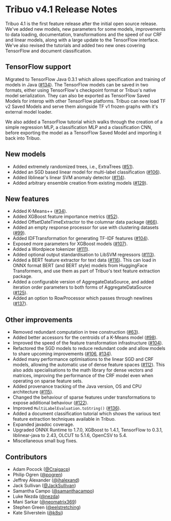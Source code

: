 # Tribuo v4.1 Release Notes

Tribuo 4.1 is the first feature release after the initial open source release.
We've added new models, new parameters for some models, improvements to data
loading, documentation, transformations and the speed of our CRF and linear
models, along with a large update to the TensorFlow interface. We've also
revised the tutorials and added two new ones covering TensorFlow and document
classification.

## TensorFlow support

Migrated to TensorFlow Java 0.3.1 which allows specification and training of
models in Java ([#134](https://github.com/oracle/tribuo/pull/134)).  The
TensorFlow models can be saved in two formats, either using TensorFlow's
checkpoint format or Tribuo's native model serialization. They can also be
exported as TensorFlow Saved Models for interop with other TensorFlow
platforms. Tribuo can now load TF v2 Saved Models and serve them alongside TF
v1 frozen graphs with it's external model loader.

We also added a TensorFlow tutorial which walks through the creation of a
simple regression MLP, a classification MLP and a classification CNN, before
exporting the model as a TensorFlow Saved Model and importing it back into
Tribuo.

## New models

- Added extremely randomized trees, i.e., ExtraTrees ([#51](https://github.com/oracle/tribuo/pull/51)).
- Added an SGD based linear model for multi-label classification ([#106](https://github.com/oracle/tribuo/pull/106)).
- Added liblinear's linear SVM anomaly detector ([#114](https://github.com/oracle/tribuo/pull/114)).
- Added arbitrary ensemble creation from existing models ([#129](https://github.com/oracle/tribuo/pull/129)).

## New features

- Added K-Means++ ([#34](https://github.com/oracle/tribuo/pull/34)).
- Added XGBoost feature importance metrics ([#52](https://github.com/oracle/tribuo/pull/52)).
- Added OffsetDateTimeExtractor to the columnar data package ([#66](https://github.com/oracle/tribuo/pull/66)).
- Added an empty response processor for use with clustering datasets ([#99](https://github.com/oracle/tribuo/pull/99)).
- Added IDFTransformation for generating TF-IDF features ([#104](https://github.com/oracle/tribuo/pull/104)).
- Exposed more parameters for XGBoost models ([#107](https://github.com/oracle/tribuo/pull/107)).
- Added a Wordpiece tokenizer ([#111](https://github.com/oracle/tribuo/pull/111)).
- Added optional output standardisation to LibSVM regressors ([#113](https://github.com/oracle/tribuo/pull/113)).
- Added a BERT feature extractor for text data ([#116](https://github.com/oracle/tribuo/pull/116)). 
This can load in ONNX format BERT (and BERT style) models from HuggingFace Transformers, and use them as part of Tribuo's text feature extraction package.
- Added a configurable version of AggregateDataSource, and added iteration order parameters to both forms of AggregateDataSource ([#125](https://github.com/oracle/tribuo/pull/125)).
- Added an option to RowProcessor which passes through newlines ([#137](https://github.com/oracle/tribuo/pull/137)).

## Other improvements

- Removed redundant computation in tree construction ([#63](https://github.com/oracle/tribuo/pull/63)).
- Added better accessors for the centroids of a K-Means model ([#98](https://github.com/oracle/tribuo/pull/98)).
- Improved the speed of the feature transformation infrastructure ([#104](https://github.com/oracle/tribuo/pull/104)).
- Refactored the SGD models to reduce redundant code and allow models to share upcoming improvements ([#106](https://github.com/oracle/tribuo/pull/106), [#134](https://github.com/oracle/tribuo/pull/134)).
- Added many performance optimisations to the linear SGD and CRF models, allowing the automatic use of dense feature spaces ([#112](https://github.com/oracle/tribuo/pull/112)). This also adds specialisations to the math library for dense vectors and matrices, improving the performance of the CRF model even when operating on sparse feature sets.
- Added provenance tracking of the Java version, OS and CPU architecture ([#115](https://github.com/oracle/tribuo/pull/115)).
- Changed the behaviour of sparse features under transformations to expose additional behaviour ([#122](https://github.com/oracle/tribuo/pull/122)).
- Improved `MultiLabelEvaluation.toString()` ([#136](https://github.com/oracle/tribuo/pull/136)).
- Added a document classification tutorial which shows the various text feature extraction techniques available in Tribuo.
- Expanded javadoc coverage.
- Upgraded ONNX Runtime to 1.7.0, XGBoost to 1.4.1, TensorFlow to 0.3.1, liblinear-java to 2.43, OLCUT to 5.1.6, OpenCSV to 5.4.
- Miscellaneous small bug fixes.

## Contributors

- Adam Pocock ([@Craigacp](https://github.com/Craigacp))
- Philip Ogren ([@pogren](https://github.com/pogren))
- Jeffrey Alexander ([@jhalexand](https://github.com/jhalexand))
- Jack Sullivan ([@JackSullivan](https://github.com/JackSullivan))
- Samantha Campo ([@samanthacampo](https://github.com/samanthacampo))
- Luke Nezda ([@nezda](https://github.com/nezda))
- Mani Sarkar ([@neomatrix369](https://github.com/neomatrix369))
- Stephen Green ([@eelstretching](https://github.com/eelstretching))
- Kate Silverstein ([@k8si](https://github.com/k8si))
